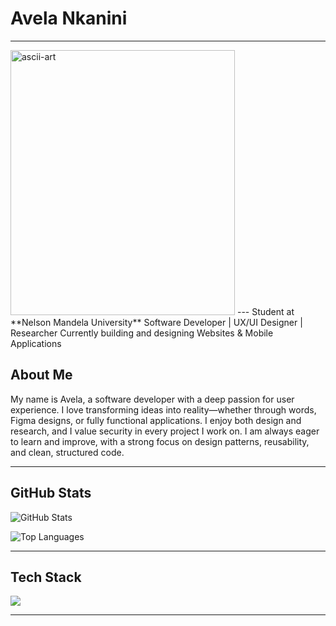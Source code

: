 # Avela Nkanini
---
<img width="359" height="424" alt="ascii-art" src="https://github.com/user-attachments/assets/84f2f727-e60b-41fd-953e-f2e2d3fb455f" />
---
Student at **Nelson Mandela University**  
Software Developer | UX/UI Designer | Researcher  
Currently building and designing Websites & Mobile Applications

## About Me
My name is Avela, a software developer with a deep passion for user experience. I love transforming ideas into reality—whether through words, Figma designs, or fully functional applications. I enjoy both design and research, and I value security in every project I work on. I am always eager to learn and improve, with a strong focus on design patterns, reusability, and clean, structured code.

---

## GitHub Stats

![GitHub Stats](https://github-readme-stats.vercel.app/api?username=AvelaNkanini&show_icons=true&theme=react&hide_border=false)  

![Top Languages](https://github-readme-stats.vercel.app/api/top-langs/?username=AvelaNkanini&theme=react&hide_border=false&count_private=false&layout=compact)

---

## Tech Stack

<img src="https://skillicons.dev/icons?i=html,css,js,react,nodejs,bootstrap,git,github,figma" />

---
